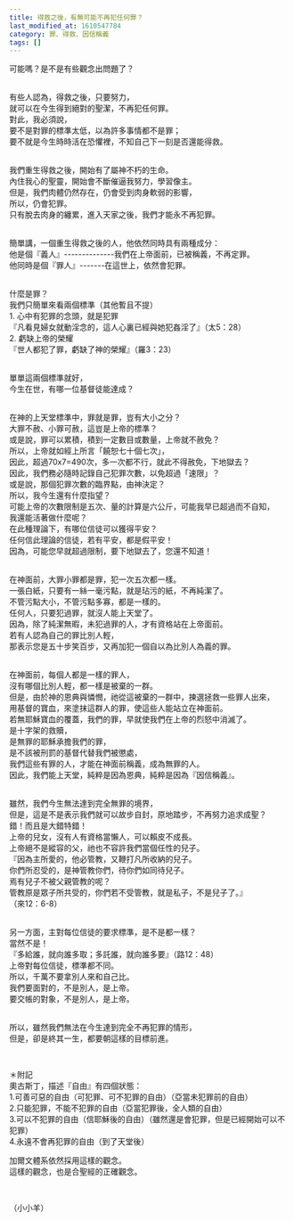```yaml
---
title: 得救之後，有無可能不再犯任何罪？
last_modified_at: 1610547784
category: 罪、得救、因信稱義
tags: []
---
```


<p>可能嗎？是不是有些觀念出問題了？</p>
<p><br/>
有些人認為，得救之後，只要努力，<br/>
就可以在今生得到絕對的聖潔，不再犯任何罪。<br/>
對此，我必須說，<br/>
要不是對罪的標準太低，以為許多事情都不是罪；<br/>
要不就是今生時時活在恐懼裡，不知自己下一刻是否還能得救。</p>
<p><br/>
我們重生得救之後，開始有了屬神不朽的生命。<br/>
內住我心的聖靈，開始會不斷催逼我努力，學習像主。<br/>
但是，我們肉體仍然存在，仍會受到肉身軟弱的影響，<br/>
所以，仍會犯罪。<br/>
只有脫去肉身的纏累，進入天家之後，我們才能永不再犯罪。</p>
<p><br/>
簡單講，一個重生得救之後的人，他依然同時具有兩種成分：<br/>
他是個『義人』--------------我們在上帝面前，已被稱義，不再定罪。<br/>
他同時是個『罪人』-------在這世上，依然會犯罪。</p>
<p><br/>
什麼是罪？<br/>
我們只簡單來看兩個標準（其他暫且不提）<br/>
1. 心中有犯罪的念頭，就是犯罪<br/>
『凡看見婦女就動淫念的，這人心裏已經與她犯姦淫了』（太5：28）<br/>
2. 虧缺上帝的榮耀<br/>
『世人都犯了罪，虧缺了神的榮耀』（羅3：23）</p>
<p><br/>
單單這兩個標準就好，<br/>
今生在世，有哪一位基督徒能達成？</p>
<p><br/>
在神的上天堂標準中，罪就是罪，豈有大小之分？<br/>
大罪不赦、小罪可赦，這豈是上帝的標準？<br/>
或是說，罪可以累積，積到一定數目或數量，上帝就不赦免？<br/>
所以，上帝就如經上所言「饒恕七十個七次」，<br/>
因此，超過70x7=490次，多一次都不行，就此不得赦免，下地獄去？<br/>
因此，我們務必隨時記錄自己犯罪次數，以免超過「速限」？<br/>
或是說，那個犯罪次數的臨界點，由神決定？<br/>
所以，我今生還有什麼指望？<br/>
可能上帝的次數限制是五次、量的計算是六公斤，可能我早已超過而不自知，<br/>
我還能活著做什麼呢？<br/>
在此種理論下，有哪位信徒可以獲得平安？<br/>
任何信此理論的信徒，若有平安，都是假平安！<br/>
因為，可能您早就超過限制，要下地獄去了，您還不知道！</p>
<p><br/>
在神面前，大罪小罪都是罪，犯一次五次都一樣。<br/>
一張白紙，只要有一絲一毫污點，就是玷污的紙，不再純潔了。<br/>
不管污點大小，不管污點多寡，都是一樣的。<br/>
任何人，只要犯過罪，就沒人能上天堂了。<br/>
因為，除了純潔無暇，未犯過罪的人，才有資格站在上帝面前。<br/>
若有人認為自己的罪比別人輕，<br/>
那表示您是五十步笑百步，又再加犯一個自以為比別人為義的罪。</p>
<p><br/>
在神面前，每個人都是一樣的罪人，<br/>
沒有哪個比別人輕，都一樣是被棄的一群。<br/>
但是，由於神的恩典與憐憫，祂從這被棄的一群中，揀選拯救一些罪人出來，<br/>
用基督的寶血，來塗抹這群人的罪，使這些人能站立在神面前。<br/>
若無耶穌寶血的覆蓋，我們的罪，早就使我們在上帝的烈怒中消滅了。<br/>
是十字架的救贖，<br/>
是無罪的耶穌承擔我們的罪，<br/>
是不該被刑罰的基督代替我們被懲處，<br/>
我們這些有罪的人，才能在神面前稱義，成為無罪的人。<br/>
因此，我們能上天堂，純粹是因為恩典，純粹是因為『因信稱義』。</p>
<p><br/>
雖然，我們今生無法達到完全無罪的境界，<br/>
但是，這是不是表示我們就可以故步自封，原地踏步，不再努力追求成聖？<br/>
錯！而且是大錯特錯！<br/>
上帝的兒女，沒有人有資格當懶人，可以賴皮不成長。<br/>
上帝絕不是縱容的父，祂也不容許我們當個任性的兒子。<br/>
『因為主所愛的，他必管教，又鞭打凡所收納的兒子。<br/>
你們所忍受的，是神管教你們，待你們如同待兒子。<br/>
焉有兒子不被父親管教的呢？<br/>
管教原是眾子所共受的，你們若不受管教，就是私子，不是兒子了。』<br/>
（來12：6-8）</p>
<p><br/>
另一方面，主對每位信徒的要求標準，是不是都一樣？<br/>
當然不是！<br/>
『多給誰，就向誰多取；多託誰，就向誰多要』（路12：48）<br/>
上帝對每位信徒，標準都不同。<br/>
所以，千萬不要拿別人來和自己比。<br/>
我們要面對的，不是別人，是上帝。<br/>
要交帳的對象，不是別人，是上帝。</p>
<p><br/>
所以，雖然我們無法在今生達到完全不再犯罪的情形，<br/>
但是，卻是終其一生，都要朝這樣的目標前進。</p>
<p> </p>
<p>＊附記<br/>
奧古斯丁，描述『自由』有四個狀態：<br/>
1.可善可惡的自由（可犯罪、可不犯罪的自由）（亞當未犯罪前的自由）<br/>
2.只能犯罪，不能不犯罪的自由（亞當犯罪後，全人類的自由）<br/>
3.可以不犯罪的自由（信耶穌後的自由）（雖然還是會犯罪，但是已經開始可以不犯罪）<br/>
4.永遠不會再犯罪的自由（到了天堂後）</p>
<p>加爾文體系依然採用這樣的觀念。<br/>
這樣的觀念，也是合聖經的正確觀念。</p>
<p> </p>
<p>（小小羊）</p>
<p> </p>
